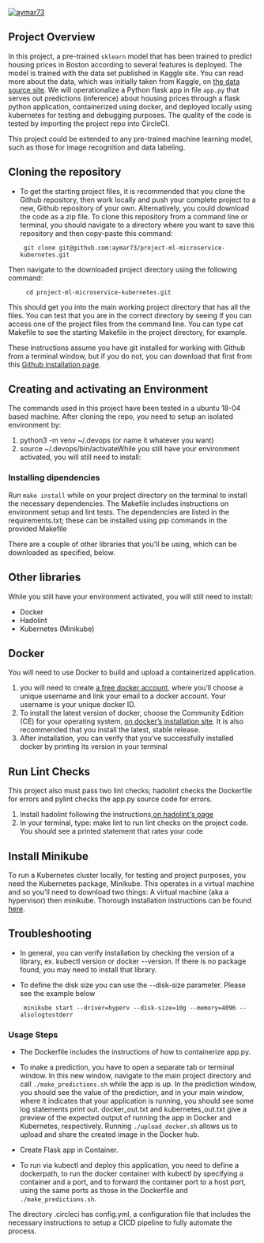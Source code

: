 [![aymar73](https://circleci.com/gh/aymar73/project-ml-microservice-kubernetes.svg?style=svg)](https://github.com/aymar73/project-ml-microservice-kubernetes/tree/master)

## Project Overview


In this project, a pre-trained `sklearn` model that has been trained to predict housing prices in Boston according to several features is deployed. The model is trained with the data set published in Kaggle site. You can read more about the data, which was initially taken from Kaggle, on [the data source site](https://www.kaggle.com/c/boston-housing). We will operationalize a Python flask app in file `app.py` that serves out predictions (inference) about housing prices through a flask python application, containerized using docker, and deployed locally using kubernetes for testing and debugging purposes. The quality of the code is tested by importing the project repo into CircleCI.

This project could be extended to any pre-trained machine learning model, such as those for image recognition and data labeling.
  
## Cloning the repository
  
  * To get the starting project files, it is recommended that you clone the Github repository, then work locally and push your complete project to a new, Github repository of your own. Alternatively, you could download the code as a zip file.
To clone this repository from a command line or terminal, you should navigate to a directory where you want to save this repository and then copy-paste this command:

         git clone git@github.com:aymar73/project-ml-microservice-kubernetes.git

Then navigate to the downloaded project directory using the following command:

         cd project-ml-microservice-kubernetes.git

This should get you into the main working project directory that has all the files. You can test that you are in the correct directory by seeing if you can access one of the project files from the command line. You can type cat Makefile to see the starting Makefile in the project directory, for example.

These instructions assume you have git installed for working with Github from a terminal window, but if you do not, you can download that first from this [Github installation page](https://www.atlassian.com/git/tutorials/install-git).

## Creating and activating an Environment

The commands used in this project have been tested in a ubuntu 18-04 based machine. After cloning the repo, you need to setup an isolated environment by:

  1. python3 -m venv ~/.devops (or name it whatever you want)
  2. source ~/.devops/bin/activateWhile you still have your environment activated, you will still need to install:

### Installing dipendencies

Run `make install` while on your project directory on the terminal to install the necessary dependencies. The Makefile includes instructions on environment setup and lint tests. The dependencies are listed in the requirements.txt; these can be installed using pip commands in the provided Makefile

There are a couple of other libraries that you'll be using, which can be downloaded as specified, below.

## Other libraries

While you still have your environment activated, you will still need to install:

  * Docker
  * Hadolint
  * Kubernetes (Minikube)

## Docker

You will need to use Docker to build and upload a containerized application. 

  1. you will need to create [a free docker account](https://hub.docker.com/), where you’ll choose a unique username and link your email to a docker account. Your username is your unique docker ID.
  2. To install the latest version of docker, choose the Community Edition (CE) for your operating system, [on docker’s installation site](https://docs.docker.com/get-docker/). It is also recommended that you install the latest, stable release.
  3. After installation, you can verify that you’ve successfully installed docker by printing its version in your terminal
  
## Run Lint Checks

This project also must pass two lint checks; hadolint checks the Dockerfile for errors and pylint checks the app.py source code for errors.

  1. Install hadolint following the instructions,[on hadolint's page](https://github.com/hadolint/hadolint)
  2. In your terminal, type: make lint to run lint checks on the project code. You should see a printed statement that rates your code
  
## Install Minikube

To run a Kubernetes cluster locally, for testing and project purposes, you need the Kubernetes package, Minikube. This operates in a virtual machine and so you'll need to download two things: A virtual machine (aka a hypervisor) then minikube. Thorough installation instructions can be found [here](https://kubernetes.io/docs/tasks/tools/install-minikube/).

## Troubleshooting

  * In general, you can verify installation by checking the version of a library, ex. kubectl version or docker --version. If there is no package found, you may need to install that library.
  
  * To define the disk size you can use the --disk-size parameter. Please see the example below
       
         minikube start --driver=hyperv --disk-size=10g --memory=4096 --alsologtostderr
  
### Usage Steps

  * The Dockerfile includes the instructions of how to containerize app.py.

  * To make a prediction, you have to open a separate tab or terminal window. In this new window, navigate to the main project directory and call `./make_predictions.sh` while the app is up. In the prediction window, you should see the value of the prediction, and in your main window, where it indicates that your application is running, you should see some log statements print out. docker_out.txt and kubernetes_out.txt give a preview of the expected output of running the app in Docker and Kubernetes, respectively. Running `./upload_docker.sh` allows us to upload and share the created image in the Docker hub.

  * Create Flask app in Container.

  * To run via kubectl and deploy this application, you need to define a dockerpath, to run the docker container with kubectl by specifying a container and a port, and to forward the container port to a host port, using the same ports as those in the Dockerfile and `./make_predictions.sh`.

 The directory .circleci has config.yml, a configuration file that includes the necessary instructions to setup a CICD pipeline to fully automate the process.
